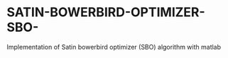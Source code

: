 # SATIN-BOWERBIRD-OPTIMIZER-SBO-
Implementation of Satin bowerbird optimizer (SBO) algorithm with matlab

